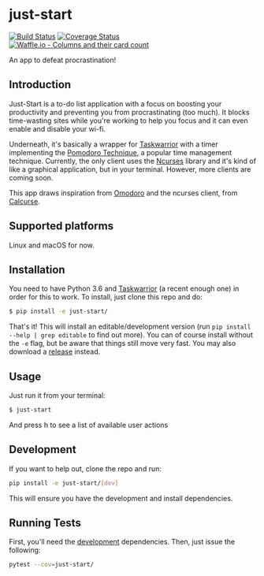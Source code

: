 # just-start
[![Build Status](
https://travis-ci.org/AliGhahraei/just-start.svg?branch=master)](
https://travis-ci.org/AliGhahraei/just-start)
[![Coverage Status](
https://coveralls.io/repos/github/AliGhahraei/just-start/badge.svg?branch=master
)](https://coveralls.io/github/AliGhahraei/just-start?branch=master)
[![Waffle.io - Columns and their card count](
https://badge.waffle.io/AliGhahraei/just-start.svg?columns=To%20Do,Priority
)](https://waffle.io/AliGhahraei/just-start)

An app to defeat procrastination!

## Introduction
Just-Start is a to-do list application with a focus on boosting your
productivity and preventing you from procrastinating (too much). It blocks
time-wasting sites while you're working to help you focus and it can even enable
and disable your wi-fi.


Underneath, it's basically a wrapper for [Taskwarrior](https://taskwarrior.org/)
with a timer implementing the 
[Pomodoro Technique](https://cirillocompany.de/pages/pomodoro-technique), a
popular time management technique. Currently, the only client uses the 
[Ncurses](https://www.gnu.org/software/ncurses/) library and it's kind of like
a graphical application, but in your terminal. However, more clients are coming
soon.


This app draws inspiration from [Omodoro](https://github.com/okraits/omodoro)
and the ncurses client, from [Calcurse](http://calcurse.org/).

## Supported platforms
Linux and macOS for now.

## Installation
You need to have Python 3.6 and [Taskwarrior](https://taskwarrior.org/) (a 
recent enough one) in order for this to work. To install, just clone
this repo and do:

```bash
$ pip install -e just-start/
```

That's it! This will install an editable/development version (run `pip install 
--help | grep editable` to find out more). You can of course install without the
`-e` flag, but be aware that things still move very fast. You may also 
download a [release](https://github.com/AliGhahraei/just-start/releases) 
instead.

## Usage
Just run it from your terminal:

```bash
$ just-start
```

And press h to see a list of available user actions

## Development
If you want to help out, clone the repo and run:

```bash
pip install -e just-start/[dev]
```

This will ensure you have the development and install dependencies. 

## Running Tests

First, you'll need the [development](#development) dependencies. Then, just 
issue the following:

```bash
pytest --cov=just-start/
```
